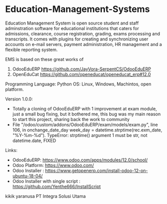 # Education-Management-Systems


Education Management System is open source student and staff adminstration software for educational institutions that caters for admissions, clearance, course registration, grading, exams processing and transcripts. It comes with plugins for creating and synchronizing user accounts on e-mail servers, payment administration, HR management and a flexible reporting system.

EMS is based on these great works of

1. OdooEduERP https://github.com/JayVora-SerpentCS/OdooEduERP 
2. OpenEduCat https://github.com/openeducat/openeducat_erp#12.0

Programming Language: Python
OS: Linux, Windows, Machintos, open platform.

Version 1.0.0: 
- Totally a cloning of OdooEduERP with 1 improvement at exam module, just a small bug fixing, but it bothered me, this bug was my main reason to start this project, sharing back the work to community
- File "/odoo/custom/addons/OdooEduERP/exam/models/exam.py", line 106, in onchange_date_day
    week_day = datetime.strptime(rec.exm_date, "%Y-%m-%d"). TypeError: strptime() argument 1 must be str, not datetime.date, FIXED

Links:
- OdooEduERP: https://www.odoo.com/apps/modules/12.0/school/
- Odoo Platform: https://www.odoo.com/
- Odoo Installer : https://www.getopenerp.com/install-odoo-12-on-ubuntu-18-04/
- Odoo Installer with single script : https://github.com/Yenthe666/InstallScript

kikik yaranusa
PT Integra Solusi Utama
